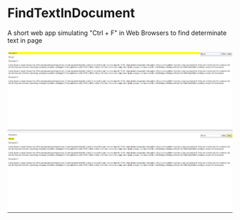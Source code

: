 # FindTextInDocument
A short web app simulating "Ctrl + F" in Web Browsers to find determinate text in page

 ![alt tag](https://github.com/GTessarini/FindTextInDocument/blob/master/FindTextInDocument-print-1.jpg "FindTextInDocument")
 ![alt tag](https://github.com/GTessarini/FindTextInDocument/blob/master/FindTextInDocument-print-2.jpg "FindTextInDocument - Next Button")
